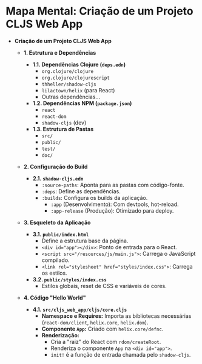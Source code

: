# Mapa Mental: Criação de um Projeto CLJS Web App

- **Criação de um Projeto CLJS Web App**
    - **1. Estrutura e Dependências**
        - **1.1. Dependências Clojure (`deps.edn`)**
            - `org.clojure/clojure`
            - `org.clojure/clojurescript`
            - `thheller/shadow-cljs`
            - `lilactown/helix` (para React)
            - Outras dependências...
        - **1.2. Dependências NPM (`package.json`)**
            - `react`
            - `react-dom`
            - `shadow-cljs` (dev)
        - **1.3. Estrutura de Pastas**
            - `src/`
            - `public/`
            - `test/`
            - `doc/`

    - **2. Configuração do Build**
        - **2.1. `shadow-cljs.edn`**
            - `:source-paths`: Aponta para as pastas com código-fonte.
            - `:deps`: Define as dependências.
            - `:builds`: Configura os builds da aplicação.
                - `:app` (Desenvolvimento): Com devtools, hot-reload.
                - `:app-release` (Produção): Otimizado para deploy.

    - **3. Esqueleto da Aplicação**
        - **3.1. `public/index.html`**
            - Define a estrutura base da página.
            - `<div id="app"></div>`: Ponto de entrada para o React.
            - `<script src="/resources/js/main.js">`: Carrega o JavaScript compilado.
            - `<link rel="stylesheet" href="styles/index.css">`: Carrega os estilos.
        - **3.2. `public/styles/index.css`**
            - Estilos globais, reset de CSS e variáveis de cores.

    - **4. Código "Hello World"**
        - **4.1. `src/cljs_web_app/cljs/core.cljs`**
            - **Namespace e Requires:** Importa as bibliotecas necessárias (`react-dom/client`, `helix.core`, `helix.dom`).
            - **Componente `App`:** Criado com `helix.core/defnc`.
            - **Renderização:**
                - Cria a "raiz" do React com `rdom/createRoot`.
                - Renderiza o componente `App` na `<div id="app">`.
                - `init!` é a função de entrada chamada pelo `shadow-cljs`.
